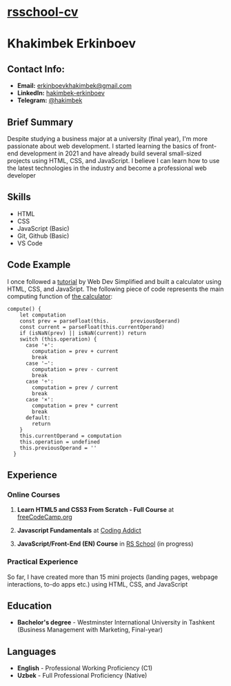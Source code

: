# [rsschool-cv](https://khakimbekerkinboev.github.io/rsschool-cv/cv)

# **Khakimbek Erkinboev**

## **Contact Info:**

- **Email:** erkinboevkhakimbek@gmail.com
- **LinkedIn:** [hakimbek-erkinboev](https://www.linkedin.com/in/hakimbek-erkinboev-343a75226/ 'https://www.linkedin.com/in/hakimbek-erkinboev-343a75226/')
- **Telegram:** [@hakimbek](https://t.me/hakimbek 'https://t.me/hakimbek')

## **Brief Summary**

Despite studying a business major at a university (final year), I'm more passionate about web development. I started learning the basics of front-end development in 2021 and have already build several small-sized projects using HTML, CSS, and JavaScript. I believe I can learn how to use the latest technologies in the industry and become a professional web developer

## **Skills**

- HTML
- CSS
- JavaScript (Basic)
- Git, Github (Basic)
- VS Code

## **Code Example**

I once followed a [tutorial](https://www.youtube.com/watch?v=j59qQ7YWLxw) by Web Dev Simplified and built a calculator using HTML, CSS, and JavaSript. The following piece of code represents the main computing function of [the calculator](https://khakimbekerkinboev.github.io/Calculator-Project/):

```
compute() {
    let computation
    const prev = parseFloat(this.       previousOperand)
    const current = parseFloat(this.currentOperand)
    if (isNaN(prev) || isNaN(current)) return
    switch (this.operation) {
      case '+':
        computation = prev + current
        break
      case '−':
        computation = prev - current
        break
      case '÷':
        computation = prev / current
        break
      case '×':
        computation = prev * current
        break
      default:
        return
    }
    this.currentOperand = computation
    this.operation = undefined
    this.previousOperand = ''
  }
```

## **Experience**

### **Online Courses**

1. **Learn HTML5 and CSS3 From Scratch - Full Course** at [freeCodeCamp.org](https://www.youtube.com/watch?v=mU6anWqZJcc)

2. **Javascript Fundamentals** at [Coding Addict](https://www.youtube.com/watch?v=2Ji-clqUYnA)

3. **JavaScript/Front-End (EN) Course** in [RS School](https://rs.school/) (in progress)

### **Practical Experience**

So far, I have created more than 15 mini projects (landing pages, webpage interactions, to-do apps etc.) using HTML, CSS, and JavaScript

## **Education**

- **Bachelor's degree** - Westminster International University in Tashkent (Business Management with Marketing, Final-year)

## **Languages**

- **English** - Professional Working Proficiency (C1)
- **Uzbek** - Full Professional Proficiency (Native)
